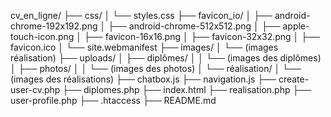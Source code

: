 cv_en_ligne/
├── css/
│   └── styles.css
├── favicon_io/
│   ├── android-chrome-192x192.png
│   ├── android-chrome-512x512.png
│   ├── apple-touch-icon.png
│   ├── favicon-16x16.png
│   ├── favicon-32x32.png
│   ├── favicon.ico
│   └── site.webmanifest
├── images/
│   └── (images réalisation)
├── uploads/
│   ├── diplômes/
│   │   └── (images des diplômes)
│   ├── photos/
│   │   └── (images des photos)
│   └── réalisation/
│       └── (images des réalisations)
├── chatbox.js
├── navigation.js
├── create-user-cv.php
├── diplomes.php
├── index.html
├── realisation.php
├── user-profile.php
├── .htaccess
├── README.md
